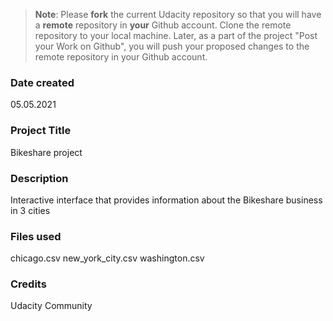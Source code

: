 >**Note**: Please **fork** the current Udacity repository so that you will have a **remote** repository in **your** Github account. Clone the remote repository to your local machine. Later, as a part of the project "Post your Work on Github", you will push your proposed changes to the remote repository in your Github account.

### Date created
05.05.2021

### Project Title
Bikeshare project

### Description
Interactive interface that provides information about the Bikeshare business in 3 cities

### Files used
chicago.csv
new_york_city.csv
washington.csv

### Credits
Udacity Community
